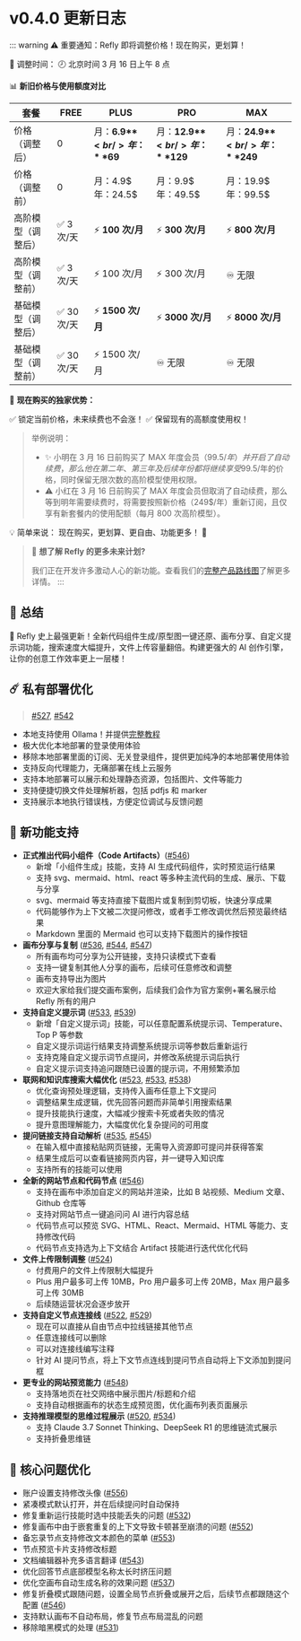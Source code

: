 # v0.4.0 更新日志

::: warning ⚠️ 重要通知：Refly 即将调整价格！现在购买，更划算！

📅 调整时间：
🕗 北京时间 3 月 16 日上午 8 点

📊 **新旧价格与使用额度对比**

| 套餐 | FREE | PLUS | PRO | MAX |
|------|------|------|-----|-----|
| 价格（调整后） | 0 | 月：**6.9$** <br/> 年：**69$** | 月：**12.9$** <br/> 年：**129$** | 月：**24.9$** <br/> 年：**249$** |
| 价格（调整前） | 0 | 月：4.9$ <br/> 年：24.5$ | 月：9.9$ <br/> 年：49.5$ | 月：19.9$ <br/> 年：99.5$ |
| 高阶模型（调整后） | ✅ 3 次/天 | ⚡️ **100 次/月** | ⚡️ **300 次/月** | ⚡️ **800 次/月** |
| 高阶模型（调整前） | ✅ 3 次/天 | ⚡️ 100 次/月 | ⚡️ 300 次/月 | ♾️ 无限 |
| 基础模型（调整后） | ✅ 30 次/天 | ⚡️ **1500 次/月** | ⚡️ **3000 次/月** | ⚡️ **8000 次/月** |
| 基础模型（调整前） | ✅ 30 次/天 | ⚡️ 1500 次/月 | ♾️ 无限 | ♾️ 无限 |

🎁 **现在购买的独家优势：**

✅ 锁定当前价格，未来续费也不会涨！
✅ 保留现有的高额度使用权！

> 举例说明：
> - ✨ 小明在 3 月 16 日前购买了 MAX 年度会员（99.5$/年）并开启了自动续费，那么他在第二年、第三年及后续年份都将继续享受 99.5$/年的价格，同时保留无限次数的高阶模型使用权限。
> - ⚠️ 小红在 3 月 16 日前购买了 MAX 年度会员但取消了自动续费，那么等到明年需要续费时，将需要按照新价格（249$/年）重新订阅，且仅享有新套餐内的使用配额（每月 800 次高阶模型）。

💡 简单来说：
现在购买，更划算、更自由、功能更多！ 🚀

> 🚀 **想了解 Refly 的更多未来计划?**
> 
> 我们正在开发许多激动人心的新功能。查看我们的[完整产品路线图](/zh/roadmap)了解更多详情。
:::

## 🦹 总结

🎉 Refly 史上最强更新！全新代码组件生成/原型图一键还原、画布分享、自定义提示词功能，搜索速度大幅提升，文件上传容量翻倍。构建更强大的 AI 创作引擎，让你的创意工作效率更上一层楼！

## ☄️ 私有部署优化

> [#527](https://github.com/refly-ai/refly/pull/527), [#542](https://github.com/refly-ai/refly/pull/542)

- 本地支持使用 Ollama！并提供[完整教程](https://docs.refly.ai/zh/guide/self-deploy/ollama)
- 极大优化本地部署的登录使用体验
- 移除本地部署里面的订阅、无关登录组件，提供更加纯净的本地部署使用体验
- 支持反向代理能力，无痛部署在线上云服务
- 支持本地部署可以展示和处理静态资源，包括图片、文件等能力
- 支持便捷切换文件处理解析器，包括 pdfjs 和 marker
- 支持展示本地执行错误栈，方便定位调试与反馈问题

## 🌟 新功能支持

- **正式推出代码小组件（Code Artifacts）**([#546](https://github.com/refly-ai/refly/pull/546))
  - 新增「小组件生成」技能，支持 AI 生成代码组件，实时预览运行结果
  - 支持 svg、mermaid、html、react 等多种主流代码的生成、展示、下载与分享
  - svg、mermaid 等支持直接下载图片或复制到剪切板，快速分享成果
  - 代码能够作为上下文被二次提问修改，或者手工修改调优然后预览最终结果
  - Markdown 里面的 Mermaid 也可以支持下载图片的操作按钮
- **画布分享与复制** ([#536](https://github.com/refly-ai/refly/pull/536), [#544](https://github.com/refly-ai/refly/pull/544), [#547](https://github.com/refly-ai/refly/pull/547))
  - 所有画布均可分享为公开链接，支持只读模式下查看
  - 支持一键复制其他人分享的画布，后续可任意修改和调整
  - 画布支持导出为图片
  - 欢迎大家给我们提交画布案例，后续我们会作为官方案例+署名展示给 Refly 所有的用户
- **支持自定义提示词** ([#533](https://github.com/refly-ai/refly/pull/533), [#539](https://github.com/refly-ai/refly/pull/539))
  - 新增「自定义提示词」技能，可以任意配置系统提示词、Temperature、Top P 等参数
  - 自定义提示词运行结果支持调整系统提示词等参数后重新运行
  - 支持克隆自定义提示词节点提问，并修改系统提示词后执行
  - 自定义提示词支持追问跟随已设置的提示词，不用频繁添加
- **联网和知识库搜索大幅优化** ([#523](https://github.com/refly-ai/refly/pull/523), [#533](https://github.com/refly-ai/refly/pull/533), [#538](https://github.com/refly-ai/refly/pull/538))
  - 优化查询预处理逻辑，支持传入画布任意上下文提问
  - 调整结果生成逻辑，优先回答问题而非简单引用搜索结果
  - 提升技能执行速度，大幅减少搜索卡死或者失败的情况
  - 提升意图理解能力，大幅度优化复杂提问的可用度
- **提问链接支持自动解析** ([#535](https://github.com/refly-ai/refly/pull/535), [#545](https://github.com/refly-ai/refly/pull/545))
  - 在输入框中直接粘贴网页链接，无需导入资源即可提问并获得答案
  - 结果生成后可以查看链接网页内容，并一键导入知识库
  - 支持所有的技能可以使用
- **全新的网站节点和代码节点** ([#546](https://github.com/refly-ai/refly/pull/546))
  - 支持在画布中添加自定义的网站并渲染，比如 B 站视频、Medium 文章、Github 仓库等
  - 支持对网站节点一键追问问 AI 进行内容总结
  - 代码节点可以预览 SVG、HTML、React、Mermaid、HTML 等能力、支持修改代码
  - 代码节点支持选为上下文结合 Artifact 技能进行迭代优化代码
- **文件上传限制调整** ([#524](https://github.com/refly-ai/refly/pull/524))
  - 付费用户的文件上传限制大幅提升
  - Plus 用户最多可上传 10MB，Pro 用户最多可上传 20MB，Max 用户最多可上传 30MB
  - 后续随运营状况会逐步放开
- **支持自定义节点连接线** ([#522](https://github.com/refly-ai/refly/pull/522), [#529](https://github.com/refly-ai/refly/pull/529))
  - 现在可以直接从自由节点中拉线链接其他节点
  - 任意连接线可以删除
  - 可以对连接线编写注释
  - 针对 AI 提问节点，将上下文节点连线到提问节点自动将上下文添加到提问框
- **更专业的网站预览能力** ([#548](https://github.com/refly-ai/refly/pull/548))
  - 支持落地页在社交网络中展示图片/标题和介绍
  - 支持自动根据画布的状态生成预览图，优化画布列表页面展示
- **支持推理模型的思维过程展示** ([#520](https://github.com/refly-ai/refly/pull/520), [#534](https://github.com/refly-ai/refly/pull/534))
  - 支持 Claude 3.7 Sonnet Thinking、DeepSeek R1 的思维链流式展示
  - 支持折叠思维链

## 💫 核心问题优化

- 账户设置支持修改头像 ([#556](https://github.com/refly-ai/refly/pull/556))
- 紧凑模式默认打开，并在后续提问时自动保持
- 修复重新运行技能时选中技能丢失的问题 ([#532](https://github.com/refly-ai/refly/pull/532))
- 修复画布中由于嵌套重复的上下文导致卡顿甚至崩溃的问题 ([#552](https://github.com/refly-ai/refly/pull/552))
- 备忘录节点支持修改文本颜色的菜单 ([#553](https://github.com/refly-ai/refly/pull/553))
- 节点预览卡片支持修改标题
- 文档编辑器补充多语言翻译 ([#543](https://github.com/refly-ai/refly/pull/543))
- 优化回答节点底部模型名称太长时挤压问题
- 优化空画布自动生成名称的效果问题 ([#537](https://github.com/refly-ai/refly/pull/537))
- 修复折叠模式跟随问题，设置全局节点折叠或展开之后，后续节点都跟随这个配置 ([#546](https://github.com/refly-ai/refly/pull/546))
- 支持默认画布不自动布局，修复节点布局混乱的问题
- 移除暗黑模式的处理 ([#531](https://github.com/refly-ai/refly/pull/531))

